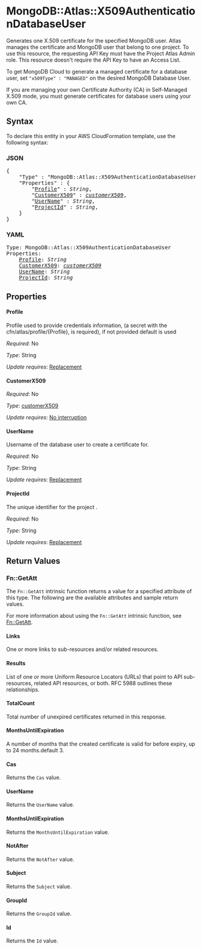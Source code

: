# MongoDB::Atlas::X509AuthenticationDatabaseUser

Generates one X.509 certificate for the specified MongoDB user. Atlas manages the certificate and MongoDB user that belong to one project. To use this resource, the requesting API Key must have the Project Atlas Admin role. This resource doesn't require the API Key to have an Access List.

To get MongoDB Cloud to generate a managed certificate for a database user, set `"x509Type" : "MANAGED"` on the desired MongoDB Database User.

If you are managing your own Certificate Authority (CA) in Self-Managed X.509 mode, you must generate certificates for database users using your own CA.

## Syntax

To declare this entity in your AWS CloudFormation template, use the following syntax:

### JSON

<pre>
{
    "Type" : "MongoDB::Atlas::X509AuthenticationDatabaseUser",
    "Properties" : {
        "<a href="#profile" title="Profile">Profile</a>" : <i>String</i>,
        "<a href="#customerx509" title="CustomerX509">CustomerX509</a>" : <i><a href="customerx509.md">customerX509</a></i>,
        "<a href="#username" title="UserName">UserName</a>" : <i>String</i>,
        "<a href="#projectid" title="ProjectId">ProjectId</a>" : <i>String</i>,
    }
}
</pre>

### YAML

<pre>
Type: MongoDB::Atlas::X509AuthenticationDatabaseUser
Properties:
    <a href="#profile" title="Profile">Profile</a>: <i>String</i>
    <a href="#customerx509" title="CustomerX509">CustomerX509</a>: <i><a href="customerx509.md">customerX509</a></i>
    <a href="#username" title="UserName">UserName</a>: <i>String</i>
    <a href="#projectid" title="ProjectId">ProjectId</a>: <i>String</i>
</pre>

## Properties

#### Profile

Profile used to provide credentials information, (a secret with the cfn/atlas/profile/{Profile}, is required), if not provided default is used

_Required_: No

_Type_: String

_Update requires_: [Replacement](https://docs.aws.amazon.com/AWSCloudFormation/latest/UserGuide/using-cfn-updating-stacks-update-behaviors.html#update-replacement)

#### CustomerX509

_Required_: No

_Type_: <a href="customerx509.md">customerX509</a>

_Update requires_: [No interruption](https://docs.aws.amazon.com/AWSCloudFormation/latest/UserGuide/using-cfn-updating-stacks-update-behaviors.html#update-no-interrupt)

#### UserName

Username of the database user to create a certificate for.

_Required_: No

_Type_: String

_Update requires_: [Replacement](https://docs.aws.amazon.com/AWSCloudFormation/latest/UserGuide/using-cfn-updating-stacks-update-behaviors.html#update-replacement)

#### ProjectId

The unique identifier for the project .

_Required_: No

_Type_: String

_Update requires_: [Replacement](https://docs.aws.amazon.com/AWSCloudFormation/latest/UserGuide/using-cfn-updating-stacks-update-behaviors.html#update-replacement)

## Return Values

### Fn::GetAtt

The `Fn::GetAtt` intrinsic function returns a value for a specified attribute of this type. The following are the available attributes and sample return values.

For more information about using the `Fn::GetAtt` intrinsic function, see [Fn::GetAtt](https://docs.aws.amazon.com/AWSCloudFormation/latest/UserGuide/intrinsic-function-reference-getatt.html).

#### Links

One or more links to sub-resources and/or related resources.

#### Results

List of one or more Uniform Resource Locators (URLs) that point to API sub-resources, related API resources, or both. RFC 5988 outlines these relationships.

#### TotalCount

Total number of unexpired certificates returned in this response.

#### MonthsUntilExpiration

A number of months that the created certificate is valid for before expiry, up to 24 months.default 3.

#### Cas

Returns the <code>Cas</code> value.

#### UserName

Returns the <code>UserName</code> value.

#### MonthsUntilExpiration

Returns the <code>MonthsUntilExpiration</code> value.

#### NotAfter

Returns the <code>NotAfter</code> value.

#### Subject

Returns the <code>Subject</code> value.

#### GroupId

Returns the <code>GroupId</code> value.

#### Id

Returns the <code>Id</code> value.

